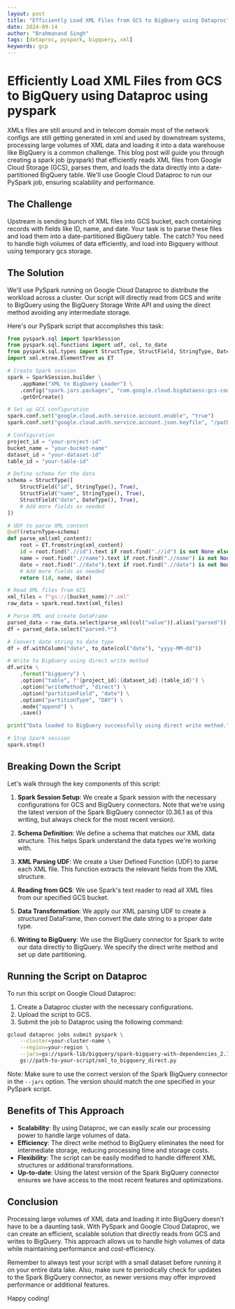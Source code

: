```yaml
---
layout: post
title: "Efficiently Load XML Files from GCS to BigQuery using Dataproc"
date: 2024-09-14
author: "Brahmanand Singh"
tags: [dataproc, pyspark, bigquery, xml]
keywords: gcp
---
```

# Efficiently Load XML Files from GCS to BigQuery using Dataproc using pyspark

XMLs files are still around and in telecom domain most of the network configs are still getting generated in xml and used by downstream systems, processing large volumes of XML data and loading it into a data warehouse like BigQuery is a common challenge. This blog post will guide you through creating a spark job (pyspark) that efficiently reads XML files from Google Cloud Storage (GCS), parses them, and loads the data directly into a date-partitioned BigQuery table. We'll use Google Cloud Dataproc to run our PySpark job, ensuring scalability and performance.

## The Challenge

Upstream is sending bunch of XML files into GCS bucket, each containing records with fields like ID, name, and date. Your task is to parse these files and load them into a date-partitioned BigQuery table. The catch? You need to handle high volumes of data efficiently, and load into Bigquery without using temporary gcs storage.

## The Solution

We'll use PySpark running on Google Cloud Dataproc to distribute the workload across a cluster. Our script will directly read from GCS and write to BigQuery using the BigQuery Storage Write API and using the direct method avoiding any intermediate storage.

Here's our PySpark script that accomplishes this task:

```python
from pyspark.sql import SparkSession
from pyspark.sql.functions import udf, col, to_date
from pyspark.sql.types import StructType, StructField, StringType, DateType
import xml.etree.ElementTree as ET

# Create Spark session
spark = SparkSession.builder \
    .appName("XML to BigQuery Loader") \
    .config("spark.jars.packages", "com.google.cloud.bigdataoss:gcs-connector:hadoop3-2.2.0,com.google.cloud.spark:spark-bigquery-with-dependencies_2.12:0.36.1") \
    .getOrCreate()

# Set up GCS configuration
spark.conf.set("google.cloud.auth.service.account.enable", "true")
spark.conf.set("google.cloud.auth.service.account.json.keyfile", "/path/to/your/service-account-key.json")

# Configuration
project_id = "your-project-id"
bucket_name = "your-bucket-name"
dataset_id = "your-dataset-id"
table_id = "your-table-id"

# Define schema for the data
schema = StructType([
    StructField("id", StringType(), True),
    StructField("name", StringType(), True),
    StructField("date", DateType(), True),
    # Add more fields as needed
])

# UDF to parse XML content
@udf(returnType=schema)
def parse_xml(xml_content):
    root = ET.fromstring(xml_content)
    id = root.find(".//id").text if root.find(".//id") is not None else None
    name = root.find(".//name").text if root.find(".//name") is not None else None
    date = root.find(".//date").text if root.find(".//date") is not None else None
    # Add more fields as needed
    return (id, name, date)

# Read XML files from GCS
xml_files = f"gs://{bucket_name}/*.xml"
raw_data = spark.read.text(xml_files)

# Parse XML and create DataFrame
parsed_data = raw_data.select(parse_xml(col("value")).alias("parsed"))
df = parsed_data.select("parsed.*")

# Convert date string to date type
df = df.withColumn("date", to_date(col("date"), "yyyy-MM-dd"))

# Write to BigQuery using direct write method
df.write \
    .format("bigquery") \
    .option("table", f"{project_id}:{dataset_id}.{table_id}") \
    .option("writeMethod", "direct") \
    .option("partitionField", "date") \
    .option("partitionType", "DAY") \
    .mode("append") \
    .save()

print("Data loaded to BigQuery successfully using direct write method.")

# Stop Spark session
spark.stop()
```

## Breaking Down the Script

Let's walk through the key components of this script:

1. **Spark Session Setup**: We create a Spark session with the necessary configurations for GCS and BigQuery connectors. Note that we're using the latest version of the Spark BigQuery connector (0.36.1 as of this writing, but always check for the most recent version).

2. **Schema Definition**: We define a schema that matches our XML data structure. This helps Spark understand the data types we're working with.

3. **XML Parsing UDF**: We create a User Defined Function (UDF) to parse each XML file. This function extracts the relevant fields from the XML structure.

4. **Reading from GCS**: We use Spark's text reader to read all XML files from our specified GCS bucket.

5. **Data Transformation**: We apply our XML parsing UDF to create a structured DataFrame, then convert the date string to a proper date type.

6. **Writing to BigQuery**: We use the BigQuery connector for Spark to write our data directly to BigQuery. We specify the direct write method and set up date partitioning.

## Running the Script on Dataproc

To run this script on Google Cloud Dataproc:

1. Create a Dataproc cluster with the necessary configurations.
2. Upload the script to GCS.
3. Submit the job to Dataproc using the following command:

```bash
gcloud dataproc jobs submit pyspark \
    --cluster=your-cluster-name \
    --region=your-region \
    --jars=gs://spark-lib/bigquery/spark-bigquery-with-dependencies_2.12-0.36.1.jar \
    gs://path-to-your-script/xml_to_bigquery_direct.py
```

Note: Make sure to use the correct version of the Spark BigQuery connector in the `--jars` option. The version should match the one specified in your PySpark script.

## Benefits of This Approach

- **Scalability**: By using Dataproc, we can easily scale our processing power to handle large volumes of data.
- **Efficiency**: The direct write method to BigQuery eliminates the need for intermediate storage, reducing processing time and storage costs.
- **Flexibility**: The script can be easily modified to handle different XML structures or additional transformations.
- **Up-to-date**: Using the latest version of the Spark BigQuery connector ensures we have access to the most recent features and optimizations.

## Conclusion

Processing large volumes of XML data and loading it into BigQuery doesn't have to be a daunting task. With PySpark and Google Cloud Dataproc, we can create an efficient, scalable solution that directly reads from GCS and writes to BigQuery. This approach allows us to handle high volumes of data while maintaining performance and cost-efficiency.

Remember to always test your script with a small dataset before running it on your entire data lake. Also, make sure to periodically check for updates to the Spark BigQuery connector, as newer versions may offer improved performance or additional features.

Happy coding!
